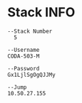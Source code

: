 # Stack INFO
```
--Stack Number
  5

--Username
CODA-503-M

--Password
Gx1LjlSgOgQJJMy

--Jump
10.50.27.155

```
